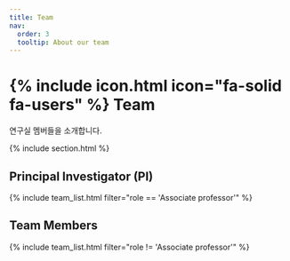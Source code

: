 ```yaml
---
title: Team
nav:
  order: 3
  tooltip: About our team
---
```


# {% include icon.html icon="fa-solid fa-users" %} Team

연구실 멤버들을 소개합니다.

{% include section.html %}

## Principal Investigator (PI)

{% include team_list.html filter="role == 'Associate professor'" %}

## Team Members

{% include team_list.html filter="role != 'Associate professor'" %}

